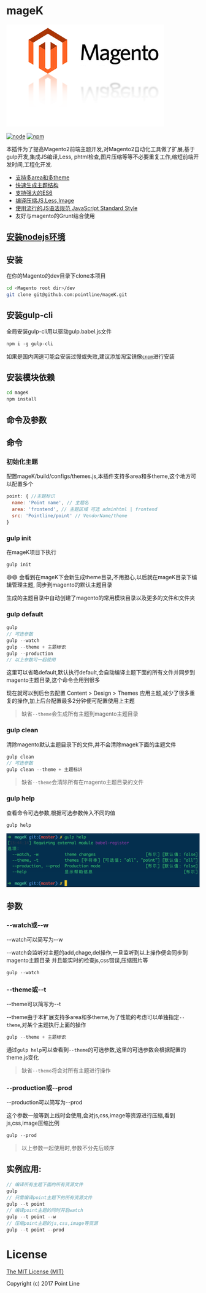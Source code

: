 # mageK

![](./build/static/image/logo.png)

[![node](https://img.shields.io/badge/npm-v6.10.2-blue.svg)]() [![npm](https://img.shields.io/npm/l/express.svg)]()

本插件为了提高Magento2前端主题开发,对Magento2自动化工具做了扩展,基于gulp开发,集成JS编译,Less,
phtml检查,图片压缩等等不必要重复工作,缩短前端开发时间,工程化开发.

+ [支持多area和多theme](#moreAreaAndTheme)
+ [快速生成主题结构](#gulpInit)
+ [支持强大的ES6](#Compile)
+ [编译压缩JS,Less,Image](#Compile)
+ [使用流行的JS语法规范 JavaScript Standard Style](https://standardjs.com/)
+ 友好与magento的Grunt结合使用

## [安装nodejs环境](https://github.com/creationix/nvm)

## 安装
在你的Magento的dev目录下clone本项目

```bash
cd <Magento root dir>/dev
git clone git@github.com:pointline/mageK.git
```

## 安装gulp-cli
全局安装gulp-cli用以驱动gulp.babel.js文件

```javascript
npm i -g gulp-cli
```

如果是国内网速可能会安装过慢或失败,建议添加淘宝镜像[`cnpm`](https://npm.taobao.org/)进行安装

## 安装模块依赖

```bash
cd mageK
npm install
```

## 命令及参数
## 命令

<a href="moreAreaAndTheme"></a>
### 初始化主题
配置mageK/build/configs/themes.js,本插件支持多area和多theme,这个地方可以配置多个

```javascript
point: { //主题标识
  name: 'Point name', // 主题名
  area: 'frontend', // 主题区域 可选 adminhtml | frontend
  src: 'Pointline/point' // VendorName/theme
}
```

<a href="#gulpInit"></a>
### gulp init
在mageK项目下执行

```javascript
gulp init
```

😄😄 会看到在mageK下会新生成theme目录,不用担心,以后就在mageK目录下编辑管理主题,
同步到magento的默认主题目录

生成的主题目录中自动创建了magento的常用模块目录以及更多的文件和文件夹

<a href="Compile"></a>
### gulp default

```javascript
gulp
// 可选参数
gulp --watch
gulp --theme + 主题标识
gulp --production
// 以上参数可一起使用
```

这里可以省略default,默认执行default,会自动编译主题下面的所有文件并同步到magento主题目录,这个命令会用到很多

现在就可以到后台去配置 Content > Design > Themes 应用主题,减少了很多重复的操作,加上后台配置最多2分钟便可配置使用上主题

> 缺省`--theme`会生成所有主题到magento主题目录

### gulp clean
清除magento默认主题目录下的文件,并不会清除magek下面的主题文件

```javascript
gulp clean
// 可选参数
gulp clean --theme + 主题标识
```

> 缺省`--theme`会清除所有在magento主题目录的文件

### gulp help
查看命令可选参数,根据可选参数传入不同的值

```javascript
gulp help
```

![gulp help](./build/static/image/gulp_help.png)

## 参数
### --watch或--w
--watch可以简写为--w

--watch会监听对主题的add,chage,del操作,一旦监听到以上操作便会同步到magento主题目录
并且能实时的检查js,css错误,压缩图片等

```javascript
gulp --watch
```

### --theme或--t
--theme可以简写为--t

--theme由于本扩展支持多area和多theme,为了性能的考虑可以单独指定`--theme`,对某个主题执行上面的操作

```javascript
gulp --theme + 主题标识
```

通过`gulp help`可以查看到`--theme`的可选参数,这里的可选参数会根据配置的theme.js变化

> 缺省`--theme`将会对所有主题进行操作

### --production或--prod
--production可以简写为--prod

这个参数一般等到上线时会使用,会对js,css,image等资源进行压缩,看到js,css,image压缩比例

```javascript
gulp --prod
```

> 以上参数一起使用时,参数不分先后顺序

## 实例应用:

```javascript
// 编译所有主题下面的所有资源文件
gulp
// 只需编译point主题下的所有资源文件
gulp --t point
// 编译point主题的同时开启watch
gulp --t point --w
// 压缩point主题的js,css,image等资源
gulp --t point --prod
```

# License
[The MIT License (MIT)](./LICENSE)

Copyright (c) 2017 Point Line
